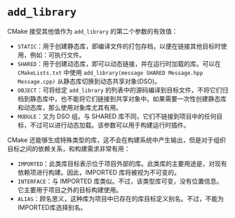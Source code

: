 # `add_library`

CMake 接受其他值作为 `add_library` 的第二个参数的有效值：

- `STATIC`：用于创建静态库，即编译文件的打包存档，以便在链接其他目标时使用，例如：可执行文件。
- `SHARED`：用于创建动态库，即可以动态链接，并在运行时加载的库。可以在 `CMakeLists.txt` 中使用 `add_library(message SHARED Message.hpp Message.cpp)` 从静态库切换到动态共享对象(DSO)。
- `OBJECT`：可将给定 `add_library` 的列表中的源码编译到目标文件，不将它们归档到静态库中，也不能将它们链接到共享对象中。如果需要一次性创建静态库和动态库，那么使用对象库尤其有用。
- `MODULE`：又为 DSO 组。与 SHARED 库不同，它们不链接到项目中的任何目标，不过可以进行动态加载。该参数可以用于构建运行时插件。

CMake 还能够生成特殊类型的库，这不会在构建系统中产生输出，但是对于组织目标之间的依赖关系，和构建需求非常有用：

- `IMPORTED`：此类库目标表示位于项目外部的库。此类库的主要用途是，对现有依赖项进行构建。因此，IMPORTED 库将被视为不可变的。
- `INTERFACE`：与 IMPORTED 库类似。不过，该类型库可变，没有位置信息。它主要用于项目之外的目标构建使用。
- `ALIAS`：顾名思义，这种库为项目中已存在的库目标定义别名。不过，不能为IMPORTED库选择别名。